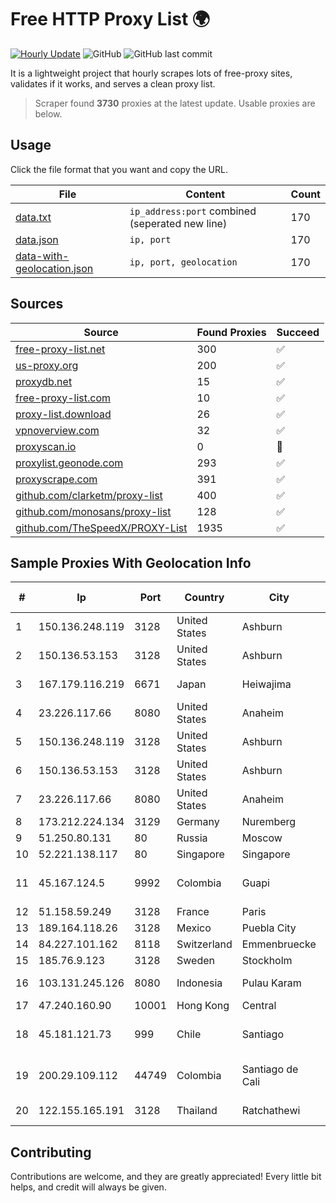 
# Free HTTP Proxy List 🌍

[![Hourly Update](https://github.com/mertguvencli/http-proxy-list/actions/workflows/main.yml/badge.svg?branch=main)](https://github.com/mertguvencli/http-proxy-list/actions/workflows/main.yml)
![GitHub](https://img.shields.io/github/license/mertguvencli/http-proxy-list)
![GitHub last commit](https://img.shields.io/github/last-commit/mertguvencli/http-proxy-list)

It is a lightweight project that hourly scrapes lots of free-proxy sites, validates if it works, and serves a clean proxy list.


> Scraper found **3730** proxies at the latest update. Usable proxies are below.

## Usage

Click the file format that you want and copy the URL.


|File|Content|Count|
|----|-------|-----|
|[data.txt](https://raw.githubusercontent.com/mertguvencli/http-proxy-list/main/proxy-list/data.txt)|`ip_address:port` combined (seperated new line)|170|
|[data.json](https://raw.githubusercontent.com/mertguvencli/http-proxy-list/main/proxy-list/data.json)|`ip, port`|170|
|[data-with-geolocation.json](https://raw.githubusercontent.com/mertguvencli/http-proxy-list/main/proxy-list/data-with-geolocation.json)|`ip, port, geolocation`|170|

## Sources

|Source|Found Proxies|Succeed|
|------|-------------|-------|
|[free-proxy-list.net](https://free-proxy-list.net)|300|✅|
|[us-proxy.org](https://www.us-proxy.org)|200|✅|
|[proxydb.net](http://proxydb.net)|15|✅|
|[free-proxy-list.com](https://free-proxy-list.com/?page=&port=&type%5B%5D=http&type%5B%5D=https&up_time=0&search=Search)|10|✅|
|[proxy-list.download](https://www.proxy-list.download/HTTP)|26|✅|
|[vpnoverview.com](https://vpnoverview.com/privacy/anonymous-browsing/free-proxy-servers)|32|✅|
|[proxyscan.io](https://www.proxyscan.io)|0|🚫|
|[proxylist.geonode.com](https://proxylist.geonode.com/api/proxy-list?limit=300&page=1&sort_by=lastChecked&sort_type=desc&protocols=http,https)|293|✅|
|[proxyscrape.com](https://api.proxyscrape.com/v2/?request=displayproxies&protocol=http&timeout=10000&country=all&ssl=all&anonymity=all)|391|✅|
|[github.com/clarketm/proxy-list](https://raw.githubusercontent.com/clarketm/proxy-list/master/proxy-list-raw.txt)|400|✅|
|[github.com/monosans/proxy-list](https://raw.githubusercontent.com/monosans/proxy-list/main/proxies/http.txt)|128|✅|
|[github.com/TheSpeedX/PROXY-List](https://raw.githubusercontent.com/TheSpeedX/PROXY-List/master/http.txt)|1935|✅|


## Sample Proxies With Geolocation Info

|#|Ip|Port|Country|City|Internet Service Provider|
|-|--|----|-------|----|-------------------------|
|1|150.136.248.119|3128|United States|Ashburn|Oracle Corporation|
|2|150.136.53.153|3128|United States|Ashburn|Oracle Corporation|
|3|167.179.116.219|6671|Japan|Heiwajima|The Constant Company, LLC|
|4|23.226.117.66|8080|United States|Anaheim|ContentKeeper Technologies|
|5|150.136.248.119|3128|United States|Ashburn|Oracle Corporation|
|6|150.136.53.153|3128|United States|Ashburn|Oracle Corporation|
|7|23.226.117.66|8080|United States|Anaheim|ContentKeeper Technologies|
|8|173.212.224.134|3129|Germany|Nuremberg|Contabo GmbH|
|9|51.250.80.131|80|Russia|Moscow|Yandex.Cloud LLC|
|10|52.221.138.117|80|Singapore|Singapore|Amazon.com, Inc.|
|11|45.167.124.5|9992|Colombia|Guapi|Sepcom Comunicaciones SAS|
|12|51.158.59.249|3128|France|Paris|SCALEWAY|
|13|189.164.118.26|3128|Mexico|Puebla City|Uninet S.A. de C.V|
|14|84.227.101.162|8118|Switzerland|Emmenbruecke|Sunrise UPC GmbH|
|15|185.76.9.123|3128|Sweden|Stockholm|DataCamp Limited|
|16|103.131.245.126|8080|Indonesia|Pulau Karam|PT. DUMAI MANDIRI NET|
|17|47.240.160.90|10001|Hong Kong|Central|Alibaba.com LLC|
|18|45.181.121.73|999|Chile|Santiago|Interpit Telecomunicaciones Ltda|
|19|200.29.109.112|44749|Colombia|Santiago de Cali|Empresas Municipales De Cali E.i.c.e. E.S.P.|
|20|122.155.165.191|3128|Thailand|Ratchathewi|CAT Telecom Public Company Limited|



## Contributing

Contributions are welcome, and they are greatly appreciated! Every
little bit helps, and credit will always be given.

